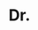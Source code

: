 ---
name: Ming-Ming Cheng
title: Dr.
email: mcheng@brookes.ac.uk
website: http://cg.cs.tsinghua.edu.cn/people/~cmm/
note: Associate Professor at Nankai University, China
category: Former Members
photo: 
---